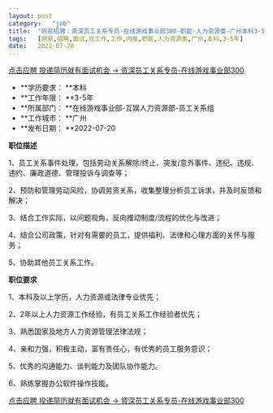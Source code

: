 ```yaml
---
layout:	post
category:	"job"
title:	"网易招聘：资深员工关系专员-在线游戏事业部300-职能-人力资源类-广州本科3-5年"
tags:	[网易,招聘,面试,找工作,工作,内推,职能,人力资源类,广州,本科,3-5年]
date:	2022-07-20
---
```


[点击应聘 投递简历就有面试机会 ->  资深员工关系专员-在线游戏事业部300](http://mobile.bole.netease.com/bole/boleDetail?id=40056&employeeId=346f03c3cda5f04c&key=all)



- **学历要求： **本科
- **工作年限： **3-5年
- **所属部门： **在线游戏事业部-互娱人力资源部-员工关系组
- **工作城市： **广州
- **发布日期： **2022-07-20



**职位描述**

1、员工关系事件处理，包括劳动关系解除/终止、突发/意外事件、违纪、违规、违约、廉政道德、管理投诉与调查等；

2、预防和管理劳动风险，协调劳资关系，收集整理分析员工诉求，并及时反馈和解决；&nbsp;

3、结合工作实际，以问题视角，反向推动制度/流程的优化与改进；

4、结合公司政策，针对有需要的员工，提供福利、法律和心理方面的关怀与服务；&nbsp;

5、协助其他员工关系工作。



**职位要求**

1、本科及以上学历，人力资源或法律专业优先；

2、2年以上人力资源工作经验，有员工关系工作经验者优先；&nbsp;

3、熟悉国家及地方人力资源管理法律法规；

4、亲和力强，积极主动，富有责任心，有优秀的员工服务意识；&nbsp;

5、优秀的沟通能力、谈判能力及团队协作能力。

6、熟练掌握办公软件操作技能。



[点击应聘 投递简历就有面试机会 ->  资深员工关系专员-在线游戏事业部300](http://mobile.bole.netease.com/bole/boleDetail?id=40056&employeeId=346f03c3cda5f04c&key=all)